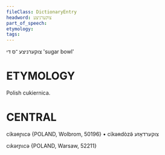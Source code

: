 ```yaml
---
fileClass: DictionaryEntry
headword: צוקערניצע
part_of_speech: 
etymology: 
tags: 
---
```

צוקערניצע
־ס
די
'sugar bowl'

ETYMOLOGY
===========
Polish cukiernica.

CENTRAL
========

cɩ́kəʀɲɩcə {POLAND, Wolbrom, 50196}
	•	cɩ́kəʀdòzə̃ צוקערדאָזע

cɩkərɲɩcə {POLAND, Warsaw, 52211}

